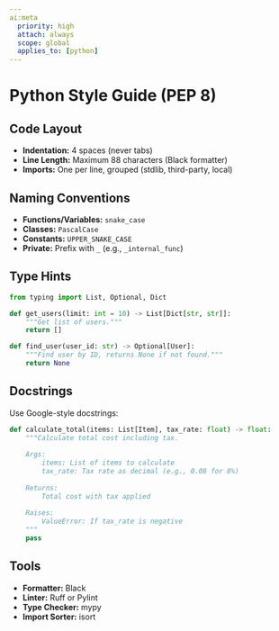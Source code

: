 ```yaml
---
ai:meta
  priority: high
  attach: always
  scope: global
  applies_to: [python]
---
```


# Python Style Guide (PEP 8)

## Code Layout

- **Indentation:** 4 spaces (never tabs)
- **Line Length:** Maximum 88 characters (Black formatter)
- **Imports:** One per line, grouped (stdlib, third-party, local)

## Naming Conventions

- **Functions/Variables:** `snake_case`
- **Classes:** `PascalCase`
- **Constants:** `UPPER_SNAKE_CASE`
- **Private:** Prefix with `_` (e.g., `_internal_func`)

## Type Hints

```python
from typing import List, Optional, Dict

def get_users(limit: int = 10) -> List[Dict[str, str]]:
    """Get list of users."""
    return []

def find_user(user_id: str) -> Optional[User]:
    """Find user by ID, returns None if not found."""
    return None
```

## Docstrings

Use Google-style docstrings:

```python
def calculate_total(items: List[Item], tax_rate: float) -> float:
    """Calculate total cost including tax.
    
    Args:
        items: List of items to calculate
        tax_rate: Tax rate as decimal (e.g., 0.08 for 8%)
        
    Returns:
        Total cost with tax applied
        
    Raises:
        ValueError: If tax_rate is negative
    """
    pass
```

## Tools

- **Formatter:** Black
- **Linter:** Ruff or Pylint
- **Type Checker:** mypy
- **Import Sorter:** isort
